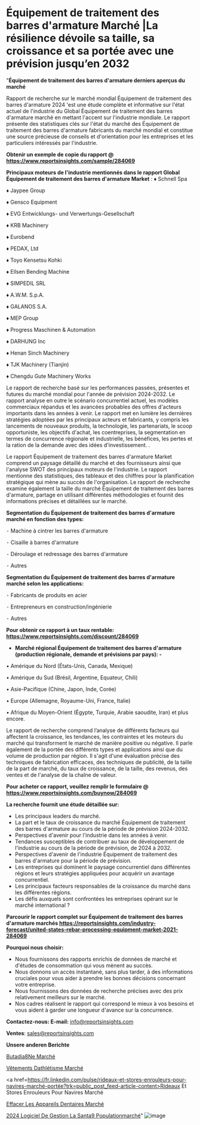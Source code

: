 # Équipement de traitement des barres d'armature Marché |La résilience dévoile sa taille, sa croissance et sa portée avec une prévision jusqu’en 2032

"<strong>Équipement de traitement des barres d'armature derniers aperçus du marché</strong>

Rapport de recherche sur le marché mondial Équipement de traitement des barres d'armature 2024 'est une étude complète et informative sur l'état actuel de l'industrie du Global Équipement de traitement des barres d'armature marché en mettant l'accent sur l'industrie mondiale. Le rapport présente des statistiques clés sur l'état du marché des Équipement de traitement des barres d'armature fabricants du marché mondial et constitue une source précieuse de conseils et d'orientation pour les entreprises et les particuliers intéressés par l'industrie.

<strong>Obtenir un exemple de copie du rapport @ <a href=https://www.reportsinsights.com/sample/284069>https://www.reportsinsights.com/sample/284069</a></strong>

<strong>Principaux moteurs de l'industrie mentionnés dans le rapport Global Équipement de traitement des barres d'armature Market</strong> :
♦ Schnell Spa

♦ Jaypee Group

♦ Gensco Equipment

♦ EVG Entwicklungs- und Verwertungs-Gesellschaft

♦ KRB Machinery

♦ Eurobend

♦ PEDAX, Ltd

♦ Toyo Kensetsu Kohki

♦ Ellsen Bending Machine

♦ SIMPEDIL SRL

♦ A.W.M. S.p.A.

♦ GALANOS S.A.

♦ MEP Group

♦ Progress Maschinen & Automation

♦ DARHUNG Inc

♦ Henan Sinch Machinery

♦ TJK Machinery (Tianjin)

♦ Chengdu Gute Machinery Works

Le rapport de recherche basé sur les performances passées, présentes et futures du marché mondial pour l'année de prévision 2024-2032. Le rapport analyse en outre le scénario concurrentiel actuel, les modèles commerciaux répandus et les avancées probables des offres d'acteurs importants dans les années à venir. Le rapport met en lumière les dernières stratégies adoptées par les principaux acteurs et fabricants, y compris les lancements de nouveaux produits, la technologie, les partenariats, le scoop opportuniste, les objectifs d'achat, les coentreprises, la segmentation en termes de concurrence régionale et industrielle, les bénéfices, les pertes et la ration de la demande avec des idées d'investissement. .

Le rapport Équipement de traitement des barres d'armature Market comprend un paysage détaillé du marché et des fournisseurs ainsi que l'analyse SWOT des principaux moteurs de l'industrie. Le rapport mentionne des statistiques, des tableaux et des chiffres pour la planification stratégique qui mène au succès de l'organisation. Le rapport de recherche examine également la taille du marché Équipement de traitement des barres d'armature, partage en utilisant différentes méthodologies et fournit des informations précises et détaillées sur le marché.

<strong>Segmentation du Équipement de traitement des barres d'armature marché en fonction des types:</strong>


⁃ Machine à cintrer les barres d'armature

⁃ Cisaille à barres d'armature

⁃ Déroulage et redressage des barres d'armature

⁃ Autres

<strong>Segmentation du Équipement de traitement des barres d'armature marché selon les applications:</strong>


⁃ Fabricants de produits en acier

⁃ Entrepreneurs en construction/ingénierie

⁃ Autres

<strong>Pour obtenir ce rapport à un taux rentable: <a href=https://www.reportsinsights.com/discount/284069>https://www.reportsinsights.com/discount/284069</a></strong>
<ul>
  <li><strong>Marché régional Équipement de traitement des barres d'armature (production régionale, demande et prévisions par pays): -</strong></li>
</ul>
• Amérique du Nord (États-Unis, Canada, Mexique)

• Amérique du Sud (Brésil, Argentine, Equateur, Chili)

• Asie-Pacifique (Chine, Japon, Inde, Corée)

• Europe (Allemagne, Royaume-Uni, France, Italie)

• Afrique du Moyen-Orient (Égypte, Turquie, Arabie saoudite, Iran) et plus encore.

Le rapport de recherche comprend l’analyse de différents facteurs qui affectent la croissance, les tendances, les contraintes et les moteurs du marché qui transforment le marché de manière positive ou négative. Il parle également de la portée des différents types et applications ainsi que du volume de production par région. Il s'agit d'une évaluation précise des techniques de fabrication efficaces, des techniques de publicité, de la taille de la part de marché, du taux de croissance, de la taille, des revenus, des ventes et de l'analyse de la chaîne de valeur.

<strong>Pour acheter ce rapport, veuillez remplir le formulaire @   <a href=https://www.reportsinsights.com/buynow/284069>https://www.reportsinsights.com/buynow/284069</a></strong>

<strong>La recherche fournit une étude détaillée sur:</strong>
<ul>
  <li>Les principaux leaders du marché.</li>
  <li>La part et le taux de croissance du marché Équipement de traitement des barres d'armature au cours de la période de prévision 2024-2032.</li>
  <li>Perspectives d'avenir pour l'industrie dans les années à venir.</li>
  <li>Tendances susceptibles de contribuer au taux de développement de l'industrie au cours de la période de prévision, de 2024 à 2032.</li>
  <li>Perspectives d'avenir de l'industrie Équipement de traitement des barres d'armature pour la période de prévision.</li>
  <li>Les entreprises qui dominent le paysage concurrentiel dans différentes régions et leurs stratégies appliquées pour acquérir un avantage concurrentiel.</li>
  <li>Les principaux facteurs responsables de la croissance du marché dans les différentes régions.</li>
  <li>Les défis auxquels sont confrontées les entreprises opérant sur le marché international ?</li>
</ul>

<strong>Parcourir le rapport complet sur Équipement de traitement des barres d'armature marchés <a href=https://reportsinsights.com/industry-forecast/united-states-rebar-processing-equipment-market-2021-284069>https://reportsinsights.com/industry-forecast/united-states-rebar-processing-equipment-market-2021-284069</a></strong>

<strong>Pourquoi nous choisir:</strong>
<ul>
  <li>Nous fournissons des rapports enrichis de données de marché et d'études de consommation qui vous mènent au succès.</li>
  <li>Nous donnons un accès instantané, sans plus tarder, à des informations cruciales pour vous aider à prendre les bonnes décisions concernant votre entreprise.</li>
  <li>Nous fournissons des données de recherche précises avec des prix relativement meilleurs sur le marché.</li>
  <li>Nos cadres réalisent le rapport qui correspond le mieux à vos besoins et vous aident à garder une longueur d'avance sur la concurrence.</li>
</ul>
<strong>Contactez-nous:
</strong><strong>E-mail:</strong> <a href=mailto:info@reportsinsights.com>info@reportsinsights.com</a>

<strong>Ventes</strong>: <a href=mailto:sales@reportsinsights.com>sales@reportsinsights.com</a>

<strong>Unsere anderen Berichte</strong>

<a href=https://www.linkedin.com/pulse/butadi%C3%A8ne-march%C3%A9-2024-part-croissance-pr%C3%A9visions-zwrwe/>Butadia8Ne Marché</a>

<a href=https://www.linkedin.com/pulse/vêtements-dathlétisme-marché-analyse-des-ubg7e/>Vêtements Dathlétisme Marché</a>

<a href=https://fr.linkedin.com/pulse/rideaux-et-stores-enrouleurs-pour-navires-marché-portée?trk=public_post_feed-article-content>Rideaux Et Stores Enrouleurs Pour Navires Marché</a>

<a href=https://www.linkedin.com/pulse/effacer-les-appareils-dentaires-march%C3%A9-tva1f/>Effacer Les Appareils Dentaires Marché</a>

<a href=https://www.linkedin.com/pulse/2024-logiciel-de-gestion-la-sant%C3%A9-populationmarch%C3%A9-g5jgc/>2024 Logiciel De Gestion La Santa9 Populationmarché</a>"
![image](https://github.com/daminid12/RImarket/assets/158430485/446588fd-41b8-4034-aed5-906133613326)
